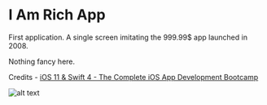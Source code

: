 # I Am Rich App

First application. A single screen imitating the 999.99$ app launched in 2008.

Nothing fancy here.

Credits - [iOS 11 & Swift 4 - The Complete iOS App Development Bootcamp](https://www.udemy.com/ios-11-app-development-bootcamp)

![alt text](https://github.com/snuff4/iOS-Projects/blob/master/Project%20-%20I%20Am%20Rich%20App/IAmRichApp-Potrait.png)
